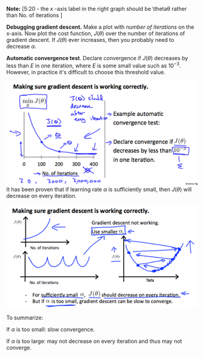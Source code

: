 **Note:** [5:20 - the x -axis label in the right graph should be \thetaθ rather than No. of iterations ]

**Debugging gradient descent.** Make a plot with _number of iterations_ on the x-axis. Now plot the cost function, $J(\theta)$ over the number of iterations of gradient descent. If $J(\theta)$ ever increases, then you probably need to decrease $\alpha$.

**Automatic convergence test**. Declare convergence if $J(\theta)$ decreases by less than $E$ in one iteration, where $E$ is some small value such as $10^{-3}$. However, in practice it's difficult to choose this threshold value.

![](Pasted%20image%2020220602083326.png)
It has been proven that if learning rate $\alpha$ is sufficiently small, then $J(\theta)$ will decrease on every iteration.

![](Pasted%20image%2020220602083552.png)

To summarize:

If $\alpha$ is too small: slow convergence.

If $\alpha$ is too large: may not decrease on every iteration and thus may not converge.

